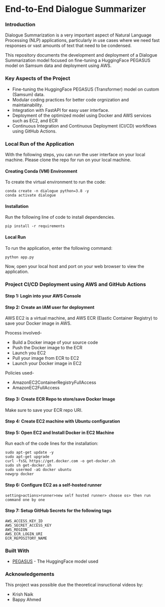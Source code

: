 # End-to-End Dialogue Summarizer

### Introduction
Dialogue Summarization is a very important aspect of Natural Language Processing (NLP) applications, particularly in use cases where we need fast responses or vast amounts of text that need to be condensed.

This repository documents the development and deployment of a Dialogue Summarization model focused on fine-tuning a HuggingFace PEGASUS model on Samsum data and deployment using AWS.

### Key Aspects of the Project
* Fine-tuning the HuggingFace PEGASUS (Transformer) model on custom (Samsum) data.
* Modular coding practices for better code orgnization and maintainability.
* Integration with FastAPI for easy user interface.
* Deployment of the optimized model using Docker and AWS services such as EC2, and ECR
* Continuous Integration and Continuous Deployment (CI/CD) workflows using GitHub Actions.

### Local Run of the Application

With the following steps, you can run the user interface on your local machine.
Please clone the repo for run on your local machine.

#### Creating Conda (VM) Environment

To create the virtual environment to run the code:
```
conda create -n dialogue python=3.8 -y
conda activate dialogue
```

#### Installation

Run the following line of code to install dependencies.
```
pip install -r requirements
```

#### Local Run

To run the application, enter the following command:
```
python app.py
```

Now, open your local host and port on your web browser to view the application.

### Project CI/CD Deployment using AWS and GitHub Actions

#### Step 1: Login into your AWS Console

#### Step 2: Create an IAM user for deployment

AWS EC2 is a virtual machine, and AWS ECR (Elastic Container Registry) to save your Docker image in AWS.

Process involved-
* Build a Docker image of your source code
* Push the Docker image to the ECR
* Launch you EC2
* Pull your image from ECR to EC2
* Launch your Docker image in EC2

Policies used-
* AmazonEC2ContainerRegistryFullAccess
* AmazonEC2FullAccess

#### Step 3: Create ECR Repo to store/save Docker Image
Make sure to save your ECR repo URI.
<!-- ECR repo URI: 654654169409.dkr.ecr.us-west-1.amazonaws.com/text-s -->

#### Step 4: Create EC2 machine with Ubuntu configuration

#### Step 5: Open EC2 and Install Docker in EC2 Machine

Run each of the code lines for the installation:
```
sudo apt-get update -y
sudo apt-get upgrade
curl -fsSL https://get.docker.com -o get-docker.sh
sudo sh get-docker.sh
sudo usermod -aG docker ubuntu
newgrp docker
```

#### Step 6: Configure EC2 as a self-hosted runner

```
setting>actions>runner>new self hosted runner> choose os> then run command one by one
```

#### Step 7: Setup GitHub Secrets for the following tags

```
AWS_ACCESS_KEY_ID
AWS_SECRET_ACCESS_KEY
AWS_REGION
AWS_ECR_LOGIN_URI
ECR_REPOSITORY_NAME
```

### Built With

* [PEGASUS](https://huggingface.co/google/pegasus-cnn_dailymail) - The HuggingFace model used

### Acknowledgements

This project was possible due the theoretical insructional videos by:
* Krish Naik
* Bappy Ahmed
